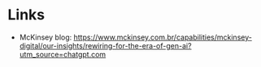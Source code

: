 # Links

- McKinsey blog: <https://www.mckinsey.com.br/capabilities/mckinsey-digital/our-insights/rewiring-for-the-era-of-gen-ai?utm_source=chatgpt.com>


